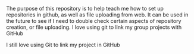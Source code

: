 The purpose of this repository is to help teach me how to set up repositories
in github, as well as file uploading from web. It can be used in the future to see if I need to double check
certain aspects of repository creation, or file uploading. I love using git to link my 
group projects with GitHub 

I still love using Git to link my project in GitHub
